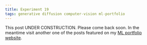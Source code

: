 ```yaml
---
title: Experiment 19
tags: generative diffusion computer-vision ml-portfolio
---
```


This post UNDER CONSTRUCTION. Please come back soon. In the meantime visit another one of the posts featured on my [ML portfolio website](https://github.com/dlfelps/ml_portfolio).


